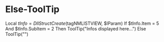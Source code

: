 # Else-ToolTip
Local $tInfo = DllStructCreate($tagNMLISTVIEW, $lParam) If $tInfo.Item = 5 And $tInfo.SubItem = 2 Then ToolTip("Infos displayed here...") Else ToolTip("")
